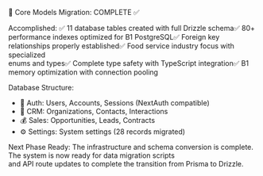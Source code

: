   
  
  
  🎉 Core Models Migration: COMPLETE ✅

  Accomplished:
  ✅ 11 database tables created with full Drizzle schema✅ 80+ performance indexes optimized for B1
  PostgreSQL✅ Foreign key relationships properly established✅ Food service industry focus with specialized        
  enums and types✅ Complete type safety with TypeScript integration✅ B1 memory optimization with connection
   pooling

  Database Structure:
  - 🔐 Auth: Users, Accounts, Sessions (NextAuth compatible)
  - 🏢 CRM: Organizations, Contacts, Interactions
  - 💰 Sales: Opportunities, Leads, Contracts
  - ⚙️ Settings: System settings (28 records migrated)

  Next Phase Ready:
  The infrastructure and schema conversion is complete. The system is now ready for data migration scripts        
  and API route updates to complete the transition from Prisma to Drizzle.